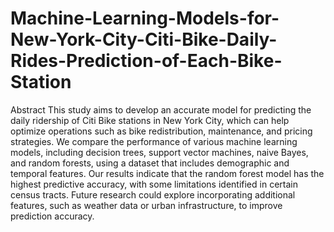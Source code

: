 # Machine-Learning-Models-for-New-York-City-Citi-Bike-Daily-Rides-Prediction-of-Each-Bike-Station
Abstract
This study aims to develop an accurate model for predicting the daily ridership of Citi Bike stations in New York City, which can help optimize operations such as bike redistribution, maintenance, and pricing strategies. We compare the performance of various machine learning models, including decision trees, support vector machines, naive Bayes, and random forests, using a dataset that includes demographic and temporal features. Our results indicate that the random forest model has the highest predictive accuracy, with some limitations identified in certain census tracts. Future research could explore incorporating additional features, such as weather data or urban infrastructure, to improve prediction accuracy.
